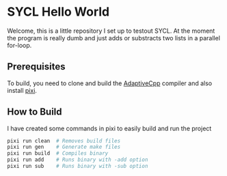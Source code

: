 # SYCL Hello World

Welcome, this is a little repository I set up to testout SYCL.
At the moment the program is really dumb and just adds or substracts
two lists in a parallel for-loop.

## Prerequisites

To build, you need to clone and build the [AdaptiveCpp](https://github.com/AdaptiveCpp/AdaptiveCpp) compiler
and also install [pixi](https://prefix.dev/).

## How to Build

I have created some commands in pixi to easily build and run the project

```bash
pixi run clean  # Removes build files
pixi run gen    # Generate make files 
pixi run build  # Compiles binary
pixi run add    # Runs binary with -add option
pixi run sub    # Runs binary with -sub option
```
